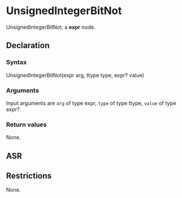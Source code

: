 <!-- This is an automatically generated file. Do not edit it manually. -->

# UnsignedIntegerBitNot

UnsignedIntegerBitNot, a **expr** node.

## Declaration

### Syntax

UnsignedIntegerBitNot(expr arg, ttype type, expr? value)

### Arguments
Input arguments are `arg` of type expr, `type` of type ttype, `value` of type expr?.

### Return values

None.

## ASR

<!-- Generate ASR using pickle. -->

## Restrictions

<!-- Generated from asr_verify.cpp. -->
None.